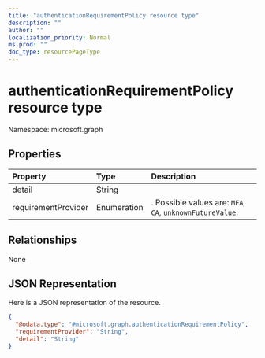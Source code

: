 ```yaml
---
title: "authenticationRequirementPolicy resource type"
description: ""
author: ""
localization_priority: Normal
ms.prod: ""
doc_type: resourcePageType
---
```


# authenticationRequirementPolicy resource type


Namespace: microsoft.graph



## Properties
|Property|Type|Description|
|:---|:---|:---|
|detail|String||
|requirementProvider|Enumeration|. Possible values are: `MFA`, `CA`, `unknownFutureValue`.|

## Relationships
None

## JSON Representation
Here is a JSON representation of the resource.
<!-- {
  "blockType": "resource",
  "@odata.type": "microsoft.graph.authenticationRequirementPolicy"
}
-->
``` json
{
  "@odata.type": "#microsoft.graph.authenticationRequirementPolicy",
  "requirementProvider": "String",
  "detail": "String"
}
```

